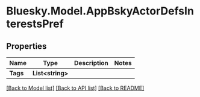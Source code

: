 # Bluesky.Model.AppBskyActorDefsInterestsPref

## Properties

Name | Type | Description | Notes
------------ | ------------- | ------------- | -------------
**Tags** | **List&lt;string&gt;** |  | 

[[Back to Model list]](../README.md#documentation-for-models) [[Back to API list]](../README.md#documentation-for-api-endpoints) [[Back to README]](../README.md)

